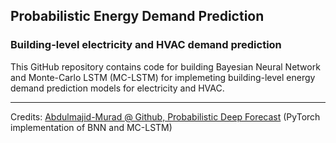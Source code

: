 Probabilistic Energy Demand Prediction
----
### Building-level electricity and HVAC demand prediction

This GitHub repository contains code for building Bayesian Neural Network and Monte-Carlo LSTM (MC-LSTM)
for implemeting building-level energy demand prediction models for electricity and HVAC.

----------
Credits: [Abdulmajid-Murad @ Github, Probabilistic Deep Forecast](https://github.com/Abdulmajid-Murad/deep_probabilistic_forecast) (PyTorch implementation of BNN and MC-LSTM)